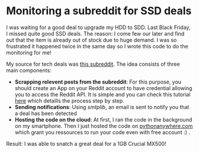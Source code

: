 # Monitoring a subreddit for SSD deals

I was waiting for a good deal to upgrade my HDD to SDD. Last Black Friday, I missed quite good SSD deals. The reason: I come few our later and find out that the item is already out of stock due to huge demand. I was so frustrated it happened twice in the same day so I wrote this code to do the monitoring for me!

My source for tech deals was [this subreddit](https://www.reddit.com/r/bapcsalescanada/).
The idea consists of three main components:
- __Scrapping relevent posts from the subreddit__: For this purpose, you should create an App on your Reddit account to have credential allowing you to access the Reddit API. It is simple and you can check this tutorial [here](http://www.storybench.org/how-to-scrape-reddit-with-python/) which detaills the process step by step.
- __Sending notifications__: Using _smtplib_, an email is sent to notify you that a deal has been detected
- __Hosting the code on the cloud__: At first, I ran the code in the background on my smartphone. Then I just hosted the code on [pythonanywhere.com](https://www.pythonanywhere.com/) which grant you ressources to run your code even with free account :) .

Result: I was able to snatch a great deal for a 1GB Crucial MX500!
